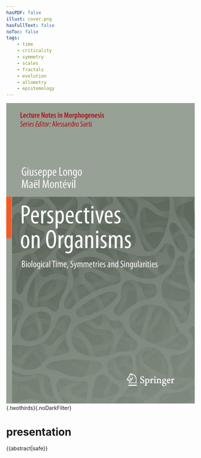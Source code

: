 ```yaml
---
hasPDF: false
illust: cover.png
hasFullText: false
noToc: false
tags: 
    - time
    - criticality
    - symmetry
    - scales
    - fractals
    - evolution
    - allometry
    - epistemology
---
```


![{{title}}-cover](cover.png){.twothirds}{.noDarkFilter}

#  presentation

{{abstract|safe}}
